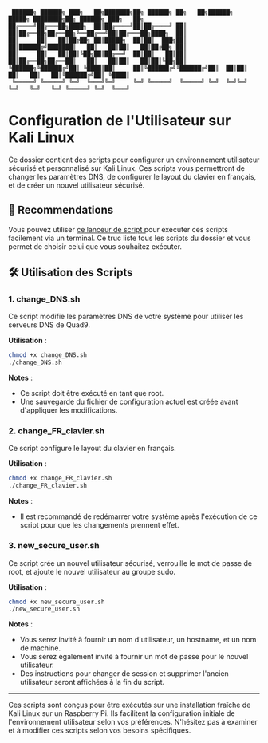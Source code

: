 ```
 ██████╗ ██████╗ ███╗   ██╗███████╗██╗ ██████╗ ██╗   ██╗██████╗  █████╗ ████████╗██╗ ██████╗ ███╗   ██╗
██╔════╝██╔═══██╗████╗  ██║██╔════╝██║██╔════╝ ██║   ██║██╔══██╗██╔══██╗╚══██╔══╝██║██╔═══██╗████╗  ██║
██║     ██║   ██║██╔██╗ ██║█████╗  ██║██║  ███╗██║   ██║██████╔╝███████║   ██║   ██║██║   ██║██╔██╗ ██║
██║     ██║   ██║██║╚██╗██║██╔══╝  ██║██║   ██║██║   ██║██╔══██╗██╔══██║   ██║   ██║██║   ██║██║╚██╗██║
╚██████╗╚██████╔╝██║ ╚████║██║     ██║╚██████╔╝╚██████╔╝██║  ██║██║  ██║   ██║   ██║╚██████╔╝██║ ╚████║
 ╚═════╝ ╚═════╝ ╚═╝  ╚═══╝╚═╝     ╚═╝ ╚═════╝  ╚═════╝ ╚═╝  ╚═╝╚═╝  ╚═╝   ╚═╝   ╚═╝ ╚═════╝ ╚═╝  ╚═══╝
```


# Configuration de l'Utilisateur sur Kali Linux

Ce dossier contient des scripts pour configurer un environnement utilisateur sécurisé et personnalisé sur Kali Linux. Ces scripts vous permettront de changer les paramètres DNS, de configurer le layout du clavier en français, et de créer un nouvel utilisateur sécurisé.

## 💎 Recommendations

Vous pouvez utiliser [ce lanceur de script ](https://github.com/SECRET-GUEST/tiny-scripts/tree/ALL/linux/launchers/script%20launcher) pour exécuter ces scripts facilement via un terminal. Ce truc liste tous les scripts du dossier et vous permet de choisir celui que vous souhaitez exécuter.

## 🛠️ Utilisation des Scripts

### 1. change_DNS.sh

Ce script modifie les paramètres DNS de votre système pour utiliser les serveurs DNS de Quad9.

**Utilisation** :
```bash
chmod +x change_DNS.sh
./change_DNS.sh
```

**Notes** :
- Ce script doit être exécuté en tant que root.
- Une sauvegarde du fichier de configuration actuel est créée avant d'appliquer les modifications.

### 2. change_FR_clavier.sh

Ce script configure le layout du clavier en français.

**Utilisation** :
```bash
chmod +x change_FR_clavier.sh
./change_FR_clavier.sh
```

**Notes** :
- Il est recommandé de redémarrer votre système après l'exécution de ce script pour que les changements prennent effet.

### 3. new_secure_user.sh

Ce script crée un nouvel utilisateur sécurisé, verrouille le mot de passe de root, et ajoute le nouvel utilisateur au groupe sudo.

**Utilisation** :
```bash
chmod +x new_secure_user.sh
./new_secure_user.sh
```

**Notes** :
- Vous serez invité à fournir un nom d'utilisateur, un hostname, et un nom de machine.
- Vous serez également invité à fournir un mot de passe pour le nouvel utilisateur.
- Des instructions pour changer de session et supprimer l'ancien utilisateur seront affichées à la fin du script.

---

Ces scripts sont conçus pour être exécutés sur une installation fraîche de Kali Linux sur un Raspberry Pi. Ils facilitent la configuration initiale de l'environnement utilisateur selon vos préférences. N'hésitez pas à examiner et à modifier ces scripts selon vos besoins spécifiques.
